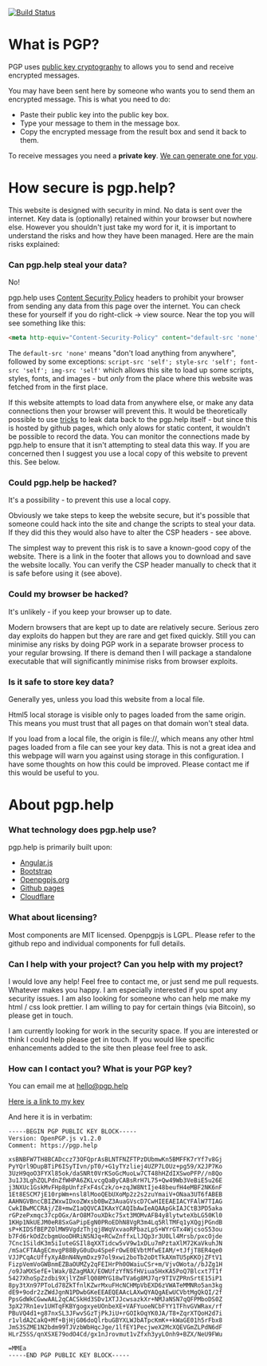 [![Build Status](https://travis-ci.org/Gaff/pgp.help.svg?branch=master)](https://travis-ci.org/Gaff/pgp.help)


# What is PGP?

PGP uses [public key cryptography](https://simple.wikipedia.org/wiki/Public-key_cryptography) to allows you to send and receive encrypted messages.

You may have been sent here by someone who wants you to send them an encrypted message. This is what you need to do:

* Paste their public key into the public key box.
* Type your message to them in the message box.
* Copy the encrypted message from the result box and send it back to them.

To receive messages you need a **private key**. [We can generate one for you](https://pgp.help/#/generate).

# How secure is pgp.help?

This website is designed with security in mind. No data is sent over the internet. Key data is (optionally) retained within your browser but nowhere else. However you shouldn't just take my word for it, it is important to understand the risks and how they have been managed. Here are the main risks explained:

### Can pgp.help steal your data?

No!

pgp.help uses [Content Security Policy](http://www.html5rocks.com/en/tutorials/security/content-security-policy/) headers to prohibit your browser from sending any data from this page over the internet. You can check these for yourself if you do right-click -> view source. Near the top you will see something like this:

```html
<meta http-equiv="Content-Security-Policy" content="default-src 'none'; script-src 'self'; style-src 'self'; font-src 'self'; img-src 'self';">
```

The `default-src 'none'` means "don't load anything from anywhere", followed by some exceptions: `script-src 'self'; style-src 'self'; font-src 'self'; img-src 'self'` which allows this site to load up some scripts, styles, fonts, and images - but *only* from the place where this website was fetched from in the first place.

If this website attempts to load data from anywhere else, or make any data connections then your browser will prevent this. It would be theoretically possible to use [tricks](http://scarybeastsecurity.blogspot.co.uk/2009/12/generic-cross-browser-cross-domain.html) to leak data back to the pgp.help itself - but since this is hosted by github pages, which only alows for static content, it wouldn't be possible to record the data. You can monitor the connections made by pgp.help to ensure that it isn't attempting to steal data this way. If you are concerned then I suggest you use a local copy of this website to prevent this. See below.

### Could pgp.help be hacked?

It's a possibility - to prevent this use a local copy.

Obviously we take steps to keep the website secure, but it's possible that someone could hack into the site and change the scripts to steal your data. If they did this they would also have to alter the CSP headers - see above.

The simplest way to prevent this risk is to save a known-good copy of the website. There is a link in the footer that allows you to download and save the website locally. You can verify the CSP header manually to check that it is safe before using it (see above).

### Could my browser be hacked?

It's unlikely - if you keep your browser up to date.

Modern browsers that are kept up to date are relatively secure. Serious zero day exploits do happen but they are rare and get fixed quickly. Still you can minimise any risks by doing
PGP work in a separate browser process to your regular browsing. If there is demand then I will package a standalone executable that will significantly minimise risks from browser exploits.

### Is it safe to store key data?

Generally yes, unless you load this website from a local file.

Html5 local storage is visible only to pages loaded from the same origin. This means you must trust that all pages on that domain won't steal data. 

If you load from a local file, the origin is file://, which means any other html pages loaded from a file can see your key data. This is not a great idea and this webpage will warn you against using storage in this configuration. I have some thoughts on how this could be improved. Please contact me if this would be useful to you.

# About pgp.help

### What technology does pgp.help use?

pgp.help is primarily built upon:

* [Angular.js](https://angularjs.org/)
* [Bootstrap](http://getbootstrap.com/)
* [Openpgpjs.org](http://openpgpjs.org)
* [Github pages](https://pages.github.com/)
* [Cloudflare](https://www.cloudflare.com/)

### What about licensing?

Most components are MIT licensed. Openpgpjs is LGPL. Please refer to the github repo and individual components for full details.

### Can I help with your project? Can you help with my project?

I would love any help! Feel free to contact me, or just send me pull requests. Whatever makes you happy. I am especially interested if you spot any security issues. I am also looking for someone who can help me make my html / css look prettier. I am willing to pay for certain things (via Bitcoin), so please get in touch.

I am currently looking for work in the security space. If you are interested or think I could help please get in touch. If you would like specific enhancements added to the site then please feel free to ask.

### How can I contact you? What is your PGP key?

You can email me at hello@pgp.help

[Here is a link to my key](https://pgp.help/#/permalink?pgp=-----BEGIN%20PGP%20PUBLIC%20KEY%20BLOCK-----%0D%0AVersion:%20OpenPGP.js%20v1.2.0%0D%0AComment:%20https:%252F%252Fpgp.help%0D%0A%0D%0AxsBNBFW7TH8BCADccz73OFQprAsBLNTFNZFTPzDUbmwKn5BMFFK7rYf7v8Gj%0APyYQrl9DupBTiP6ISyTIvn%252FpT0%252F%2BG1yTYzliej4UZP7LOUz%2Bpg59%252FX2JP7Ko%0A3UzH9qoO3FYXl85ok%252FdaSNRt0VrKSoGcMuoLw7CT48hHZdIXSwoPFP%252F%252Fn8Qo%0A3u1J3LghZQLPdnZfWHPA6ZKLvcgQaByCABsRrH7L75%2BQw49Wb3VeBiE5u26E%0Aj3NXUc1GskMvFHp8pUnfzFxF4sCzk%252Fo%2BzqJW8NtIje48beufH4eMBF2NK6nF%0A1Et8ESCM7jE10rpWm%2Bnsl8lMooQEbUXoMp2z2s2zuYmaiV%2BONaa3UT6fABEB%0AAAHNGVBncCBIZWxwIDxoZWxsb0BwZ3AuaGVscD7CwHIEEAEIACYFAlW7TIAG%0ACwkIBwMCCRAj%252FZ8%2BmwZ1aQQVCAIKAxYCAQIbAwIeAQAApGkIAJCtB3PD5aka%0ArGPzePxmqc37cpOGx%252FArO8M7ouXDkc75xt3MOMvAFB4y8lytwteXbLG50Kl0%0A1KHp1NkUEJM0eR8SxGaPipEgN0PRoEDhN8VgR3m4Lq5RlTMFq1yXQgjPGndB%0AsP%2BKIDSfBEPZOlMW9VgdzThjqj8WqVxvaoRPbazLpS%2BWYrGTx4WjcsoS53ou%0Ab7Fd6rkOdZcbgmUooDHRiNSNJq%2BRCwZnffxLlJQp3r3U0Ll4Mrsb%252FpxcOjde%0A7Cnc1SildK3m5iIuteGSIl8qXXTidcw5vV9w1xDLu7mPztaXlM72KaVkuhJN%0A%252FmSaCFTAAgECmvgP88ByG0uDu4SpeFrOwE0EVbtMfwEIAM%252F%2BtJfjT8ER4qe0%0AVJJPCqAcUffyXyABnN4NymDxz97ol9xwi2boTb2oDtTkAXmTU5pKKOjZFtV1%0AFizpVemVoGWBnmEZBaOUMZy2qFEIHrPh0OWaiuCSr%2Bm%252FVjvOWota%252F%252FbJZg1H%0A%252Fo9JaMXSefE%2BlWak%252FBZagMAX%252FEOWUfzYfNSfHViua5HxKA5PoQ7Blcxt7T1f%0A5427XhoSpZzdbi9XjlYZmFlQ08MYG18wTVa6g8MJ7qr9TIVZPRnSrtE15iP1%0A8py3tXn97PToLd78ZkTfnlKZwrMxuFHcNCHMpVbEXD6zVWATeMMNRo5an3kg%0AdE9%2B9odr2zZWdJgnN1PDwbGKeEEAEQEAAcLAXwQYAQgAEwUCVbtMgQkQI%252F2f%0APpsGdWkCGwwAAL2qCACSkHd3SDv1XTJJcwsazkXr%2BNMJaNSN7qQFPMboDS0Z%0A3pX27Rn1ev1UHTqFKBYgogxyeUOnbeXE%2BVAFYuoeNCbFYY1TFhvGVWRax%252Frf%0APBuVQ4d1%2Bg87nxSL3JFwvSGzTjPkJiU%2BrGOIkOqYK0JA%252FT8%2BZqrXTQoH2d7i%0Ar1vldA2CakQ%2BMf%2BBjHjG06doQlrbuGBYXLWJbATpcKmK%2B%2BkWaGE01h5rFbx8%0AJmS3SZME1N2bdm99TJVzbWbHqcJge%252F1lfEY1PecjweX2McXQEVGmZLPdN6dF%0AHLrZ5SS%252FqnXSXE79odO4Cd%252Fgx1nJrovmut1vZfxh3yyLOnh9%2BBZX%252FNeU9FWu%0A%0D%0A%3DMMEa%0D%0A-----END%20PGP%20PUBLIC%20KEY%20BLOCK-----%0D%0A%0D%0A)

And here it is in verbatim:

```
-----BEGIN PGP PUBLIC KEY BLOCK-----
Version: OpenPGP.js v1.2.0
Comment: https://pgp.help

xsBNBFW7TH8BCADccz73OFQprAsBLNTFNZFTPzDUbmwKn5BMFFK7rYf7v8Gj
PyYQrl9DupBTiP6ISyTIvn/pT0/+G1yTYzliej4UZP7LOUz+pg59/X2JP7Ko
3UzH9qoO3FYXl85ok/daSNRt0VrKSoGcMuoLw7CT48hHZdIXSwoPFP//n8Qo
3u1J3LghZQLPdnZfWHPA6ZKLvcgQaByCABsRrH7L75+Qw49Wb3VeBiE5u26E
j3NXUc1GskMvFHp8pUnfzFxF4sCzk/o+zqJW8NtIje48beufH4eMBF2NK6nF
1Et8ESCM7jE10rpWm+nsl8lMooQEbUXoMp2z2s2zuYmaiV+ONaa3UT6fABEB
AAHNGVBncCBIZWxwIDxoZWxsb0BwZ3AuaGVscD7CwHIEEAEIACYFAlW7TIAG
CwkIBwMCCRAj/Z8+mwZ1aQQVCAIKAxYCAQIbAwIeAQAApGkIAJCtB3PD5aka
rGPzePxmqc37cpOGx/ArO8M7ouXDkc75xt3MOMvAFB4y8lytwteXbLG50Kl0
1KHp1NkUEJM0eR8SxGaPipEgN0PRoEDhN8VgR3m4Lq5RlTMFq1yXQgjPGndB
sP+KIDSfBEPZOlMW9VgdzThjqj8WqVxvaoRPbazLpS+WYrGTx4WjcsoS53ou
b7Fd6rkOdZcbgmUooDHRiNSNJq+RCwZnffxLlJQp3r3U0Ll4Mrsb/pxcOjde
7Cnc1SildK3m5iIuteGSIl8qXXTidcw5vV9w1xDLu7mPztaXlM72KaVkuhJN
/mSaCFTAAgECmvgP88ByG0uDu4SpeFrOwE0EVbtMfwEIAM/+tJfjT8ER4qe0
VJJPCqAcUffyXyABnN4NymDxz97ol9xwi2boTb2oDtTkAXmTU5pKKOjZFtV1
FizpVemVoGWBnmEZBaOUMZy2qFEIHrPh0OWaiuCSr+m/VjvOWota//bJZg1H
/o9JaMXSefE+lWak/BZagMAX/EOWUfzYfNSfHViua5HxKA5PoQ7Blcxt7T1f
5427XhoSpZzdbi9XjlYZmFlQ08MYG18wTVa6g8MJ7qr9TIVZPRnSrtE15iP1
8py3tXn97PToLd78ZkTfnlKZwrMxuFHcNCHMpVbEXD6zVWATeMMNRo5an3kg
dE9+9odr2zZWdJgnN1PDwbGKeEEAEQEAAcLAXwQYAQgAEwUCVbtMgQkQI/2f
PpsGdWkCGwwAAL2qCACSkHd3SDv1XTJJcwsazkXr+NMJaNSN7qQFPMboDS0Z
3pX27Rn1ev1UHTqFKBYgogxyeUOnbeXE+VAFYuoeNCbFYY1TFhvGVWRax/rf
PBuVQ4d1+g87nxSL3JFwvSGzTjPkJiU+rGOIkOqYK0JA/T8+ZqrXTQoH2d7i
r1vldA2CakQ+Mf+BjHjG06doQlrbuGBYXLWJbATpcKmK++kWaGE01h5rFbx8
JmS3SZME1N2bdm99TJVzbWbHqcJge/1lfEY1PecjweX2McXQEVGmZLPdN6dF
HLrZ5SS/qnXSXE79odO4Cd/gx1nJrovmut1vZfxh3yyLOnh9+BZX/NeU9FWu

=MMEa
-----END PGP PUBLIC KEY BLOCK-----

```
